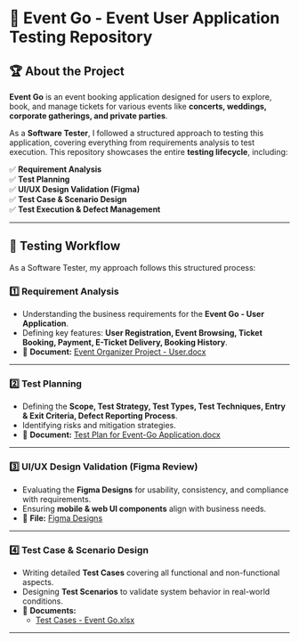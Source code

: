 # 🎯 Event Go - Event User Application Testing Repository  

## 🏆 About the Project  
**Event Go** is an event booking application designed for users to explore, book, and manage tickets for various events like **concerts, weddings, corporate gatherings, and private parties**.  

As a **Software Tester**, I followed a structured approach to testing this application, covering everything from requirements analysis to test execution. This repository showcases the entire **testing lifecycle**, including:  

✅ **Requirement Analysis**  
✅ **Test Planning**  
✅ **UI/UX Design Validation (Figma)**  
✅ **Test Case & Scenario Design**  
✅ **Test Execution & Defect Management**  

---

## 📌 Testing Workflow  
As a Software Tester, my approach follows this structured process:  

### **1️⃣ Requirement Analysis**  
- Understanding the business requirements for the **Event Go - User Application**.  
- Defining key features: **User Registration, Event Browsing, Ticket Booking, Payment, E-Ticket Delivery, Booking History**.  
- 📂 **Document:** [Event Organizer Project - User.docx](https://github.com/dandaladinakar/EventGo_Testing/blob/main/Event%20organaiser%20Project%20-%20User.docx)  

---

### **2️⃣ Test Planning**  
- Defining the **Scope, Test Strategy, Test Types, Test Techniques, Entry & Exit Criteria, Defect Reporting Process**.  
- Identifying risks and mitigation strategies.  
- 📂 **Document:** [Test Plan for Event-Go Application.docx](https://github.com/dandaladinakar/EventGo_Testing/blob/main/Test%20Plan%20for%20Event-Go%20Application.docx)  

---

### **3️⃣ UI/UX Design Validation (Figma Review)**  
- Evaluating the **Figma Designs** for usability, consistency, and compliance with requirements.  
- Ensuring **mobile & web UI components** align with business needs.  
- 📂 **File:** [Figma Designs]([Designs/EventGo_Figma_Designs.pdf](https://www.figma.com/proto/BVnETbxz8hZ4Nl3wmxNK8B/Event-Go---User-Model?node-id=12-23&t=icKWMBVi9edEIlgh-0&scaling=contain&content-scaling=fixed&page-id=0%3A1))  

---

### **4️⃣ Test Case & Scenario Design**  
- Writing detailed **Test Cases** covering all functional and non-functional aspects.  
- Designing **Test Scenarios** to validate system behavior in real-world conditions.  
- 📂 **Documents:**  
  - [Test Cases - Event Go.xlsx](https://github.com/dandaladinakar/EventGo_Testing/blob/main/Testcases%20-%20Event_Go.xlsx)  

---



